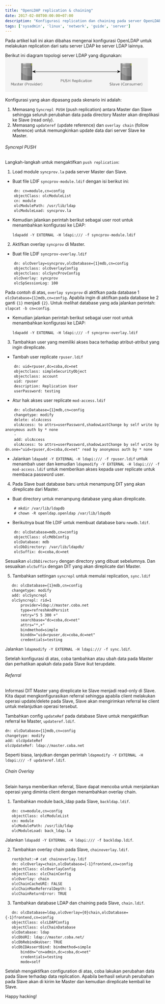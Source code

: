 ```yaml
---
title: "OpenLDAP replication & chaining"
date: 2017-02-08T00:00:00+07:00
description: "Konfigurasi replication dan chaining pada server OpenLDAP"
tags: ['sysadmin', 'linux', 'network', 'guide', 'server']
---
```

Pada artikel kali ini akan dibahas mengenai konfigurasi OpenLDAP untuk melakukan replication dari satu server LDAP ke server LDAP lainnya.

Berikut ini diagram topologi server LDAP yang digunakan:
![Topologi-LDAP](ldap-push-replication.png)

Konfigurasi yang akan dipasang pada skenario ini adalah:

1. Memasang `Syncrepl PUSH` (push replication) antara Master dan Slave sehingga seluruh perubahan data pada directory Master akan direplikasi ke Slave (read only).
2. Memasang `updateref` (update reference) dan `overlay chain` (follow reference) untuk memungkinkan update data dari server Slave ke Master.

###### Syncrepl PUSH

Langkah-langkah untuk mengaktifkan `push replication`:

1. Load module `syncprov.la` pada server Master dan Slave.

* Buat file LDIF `syncprov-module.ldif` dengan isi berikut ini:

```
    dn: cn=module,cn=config
    objectClass: olcModuleList
    cn: module
    olcModulePath: /usr/lib/ldap
    olcModuleLoad: syncprov.la
```

* Kemudian jalankan perintah berikut sebagai user root untuk menambahkan konfigurasi ke LDAP:

    ```ldapadd -Y EXTERNAL -H ldapi:/// -f syncprov-module.ldif```

2. Aktifkan overlay `syncprov` di Master.

* Buat file LDIF `syncprov-overlay.ldif`

```
    dn: olcOverlay=syncprov,olcDatabase={1}mdb,cn=config
    objectclass: olcOverlayConfig
    objectclass: olcSyncProvConfig
    olcOverlay: syncprov
    olcSpSessionLog: 100
```

  Pada contoh di atas, `overlay syncprov` di aktifkan pada   database 1 `olcDatabase={1}mdb,cn=config`. Apabila ingin di aktifkan pada database ke 2 ganti `{1}` menjadi `{2}`. Untuk melihat database yang ada jalankan perintah: `slapcat -b cn=config`.

* Kemudian jalankan perintah berikut sebagai user root untuk menambahkan konfigurasi ke LDAP:

    ```ldapadd -Y EXTERNAL -H ldapi:/// -f syncprov-overlay.ldif```

3. Tambahkan user yang memiliki akses baca terhadap atribut-atribut yang ingin direplicate.

* Tambah user replicate `rpuser.ldif`    

```
    dn: uid=rpuser,dc=coba,dc=net
    objectclass: simpleSecurityObject
    objectclass: account
    uid: rpuser
    description: Replication User
    userPassword: testing
```

* Atur hak akses user replicate `mod-access.ldif`

```
    dn: olcDatabase={1}mdb,cn=config
    changetype: modify
    delete: olcAccess
    olcAccess: to attrs=userPassword,shadowLastChange by self write by anonymous auth by * none
    -
    add: olcAccess
    olcAccess: to attrs=userPassword,shadowLastChange by self write by dn.one="uid=rpuser,dc=coba,dc=net" read by anonymous auth by * none
```

* Jalankan `ldapadd -Y EXTERNAL -H ldapi:/// -f rpuser.ldif` untuk menambah user dan kemudian `ldapmodify -Y EXTERNAL -H ldapi:/// -f mod-access.ldif` untuk memberikan akses kepada user replicate untuk membaca password user.

4. Pada Slave buat database baru untuk menampung DIT yang akan direplicate dari Master.

* Buat directory untuk menampung database yang akan direplicate.

```
    # mkdir /var/lib/ldapdb
    # chown -R openldap.openldap /var/lib/ldapdb
```

* Berikutnya buat file LDIF untuk membuat database baru `newdb.ldif`.

```
    dn: olcDatabase=mdb,cn=config
    objectClass: olcMdbConfig
    olcDatabase: mdb
    olcDbDirectory: /var/lib/ldapdb/
    olcSuffix: dc=coba,dc=net
```

   Sesuaikan `olcDbDirectory` dengan directory yang dibuat sebelumnya. Dan sesuaikan `olcSuffix` dengan DIT yang akan direplicate dari Master.

5. Tambahkan settingan `syncrepl` untuk memulai replication, `sync.ldif`

```
   dn: olcDatabase={1}mdb,cn=config
   changetype: modify
   add: olcSyncrepl
   olcSyncrepl: rid=1
       provider=ldap://master.coba.net
       type=refreshAndPersist
       retry="5 5 300 +"
       searchbase="dc=coba,dc=net"
       attrs="*,+"
       bindmethod=simple
       binddn="uid=rpuser,dc=coba,dc=net"
       credentials=testing
```

   Jalankan `ldapmodify -Y EXTERNAL -H ldapi:/// -f sync.ldif`.

Setelah konfigurasi di atas, coba tambahkan atau ubah data pada Master dan perhatikan apakah data pada Slave ikut terupdate.

###### Referral

Informasi DIT Master yang direplicate ke Slave menjadi read-only di Slave. Kita dapat mengkonfigurasikan referral sehingga apabila client melakukan operasi update/delete pada Slave, Slave akan mengirimkan referral ke client untuk melanjutkan operasi tersebut.

Tambahkan config `updateRef` pada database Slave untuk mengaktifkan referral ke Master, `updateref.ldif`.

```
dn: olcDatabase={1}mdb,cn=config
changetype: modify
add: olcUpdateRef
olcUpdateRef: ldap://master.coba.net
```

Seperti biasa, lanjutkan dengan perintah `ldapmodify -Y EXTERNAL -H ldapi:/// -f updateref.ldif`.

###### Chain Overlay

Selain hanya memberikan referral, Slave dapat mencoba untuk menjalankan operasi yang diminta client dengan menambahkan overlay chain.

1. Tambahkan module back_ldap pada Slave, `backldap.ldif`.

```
   dn: cn=module,cn=config
   objectClass: olcModuleList
   cn: module
   olcModulePath: /usr/lib/ldap
   olcModuleLoad: back_ldap.la
```

  Jalankan `ldapadd -Y EXTERNAL -H ldapi:/// -f backldap.ldif`.

2. Tambahkan overlay chain pada Slave, `chainoverlay.ldif`.

```
   root@chat:~# cat chainoverlay.ldif 
   dn: olcOverlay=chain,olcDatabase={-1}frontend,cn=config
   objectClass: olcOverlayConfig
   objectClass: olcChainConfig
   olcOverlay: chain
   olcChainCacheURI: FALSE
   olcChainMaxReferralDepth: 1
   olcChainReturnError: TRUE
```

3. Tambahkan database LDAP dan chaining pada Slave, `chain.ldif`.

```
   dn: olcDatabase=ldap,olcOverlay={0}chain,olcDatabase={-1}frontend,cn=config
   objectClass: olcLDAPConfig
   objectClass: olcChainDatabase
   olcDatabase: ldap
   olcDbURI: ldap://master.coba.net/
   olcDbRebindAsUser: TRUE
   olcDbIDAssertBind: bindmethod=simple
       binddn="cn=admin,dc=coba,dc=net"
       credentials=testing
       mode=self
```

   Setelah mengaktifkan configuration di atas, coba lakukan perubahan data pada Slave terhadap data replication. Apabila berhasil seluruh perubahan pada Slave akan di kirim ke Master dan kemudian direplicate kembali ke Slave.

Happy hacking!
